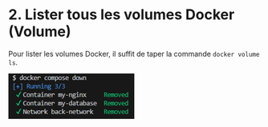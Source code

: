 # 2. Lister tous les volumes Docker (Volume)

Pour lister les volumes Docker, il suffit de taper la commande `docker volume ls`.

![](./assets/cli.png)